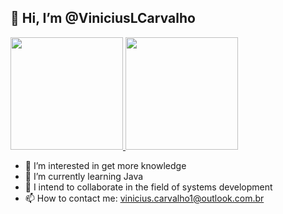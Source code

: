 ## 👋 Hi, I’m @ViniciusLCarvalho
<div>
  <a href="https://github.com/ViniciusLCarvalho">
    <img height="180em" src="https://github-readme-stats.vercel.app/api/top-langs/?username=ViniciusLCarvalho&layout=compact&theme=transparent&count_private=true"/>
    <img height="180em" src="https://github-readme-stats.vercel.app/api?username=ViniciusLCarvalho&show_icons=true&theme=transparent&include_all_commits=true&count_private=true"/>
  </a>
</div>  

- 👀 I’m interested in get more knowledge
- 🌱 I’m currently learning Java
- 💞️ I intend to collaborate in the field of systems development
- 📫 How to contact me: vinicius.carvalho1@outlook.com.br

<!---
ViniciusLCarvalho/ViniciusLCarvalho is a ✨ special ✨ repository because its `README.md` (this file) appears on your GitHub profile.
You can click the Preview link to take a look at your changes.
--->
